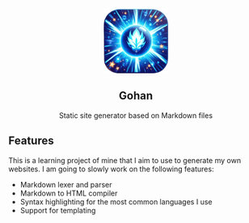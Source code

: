 <p align="center"><br><img src="./icon.png" width="128" height="128" alt="Gohan icon" /></p>
<h2 align="center">Gohan</h2>
<p align="center">
  Static site generator based on Markdown files
</p>

## Features

This is a learning project of mine that I aim to use to generate my own websites. I am going to slowly work on the following features:

- Markdown lexer and parser
- Markdown to HTML compiler
- Syntax highlighting for the most common languages I use
- Support for templating
